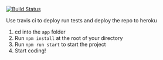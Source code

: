 [![Build Status](https://app.travis-ci.com/Serares/nft-drop-starter-project.svg?branch=main)](https://app.travis-ci.com/Serares/nft-drop-starter-project)

Use travis ci to deploy run tests and deploy the repo to heroku

1. cd into the `app` folder
2. Run `npm install` at the root of your directory
3. Run `npm run start` to start the project
4. Start coding!

